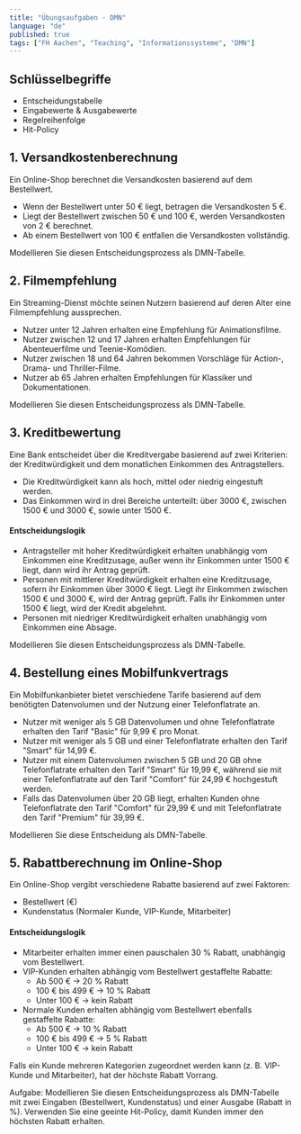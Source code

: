 ```yaml
---
title: "Übungsaufgaben - DMN"
language: "de"
published: true
tags: ["FH Aachen", "Teaching", "Informationssysteme", "DMN"]
---
```


## Schlüsselbegriffe

- Entscheidungstabelle
- Eingabewerte & Ausgabewerte
- Regelreihenfolge
- Hit-Policy

## 1. Versandkostenberechnung

Ein Online-Shop berechnet die Versandkosten basierend auf dem Bestellwert.

- Wenn der Bestellwert unter 50 € liegt, betragen die Versandkosten 5 €.
- Liegt der Bestellwert zwischen 50 € und 100 €, werden Versandkosten von 2 €
  berechnet.
- Ab einem Bestellwert von 100 € entfallen die Versandkosten vollständig.

Modellieren Sie diesen Entscheidungsprozess als DMN-Tabelle.

## 2. Filmempfehlung

Ein Streaming-Dienst möchte seinen Nutzern basierend auf deren Alter eine
Filmempfehlung aussprechen.

- Nutzer unter 12 Jahren erhalten eine Empfehlung für Animationsfilme.
- Nutzer zwischen 12 und 17 Jahren erhalten Empfehlungen für Abenteuerfilme und
  Teenie-Komödien.
- Nutzer zwischen 18 und 64 Jahren bekommen Vorschläge für Action-, Drama- und
  Thriller-Filme.
- Nutzer ab 65 Jahren erhalten Empfehlungen für Klassiker und Dokumentationen.

Modellieren Sie diesen Entscheidungsprozess als DMN-Tabelle.

## 3. Kreditbewertung

Eine Bank entscheidet über die Kreditvergabe basierend auf zwei Kriterien: der
Kreditwürdigkeit und dem monatlichen Einkommen des Antragstellers.

- Die Kreditwürdigkeit kann als hoch, mittel oder niedrig eingestuft werden.
- Das Einkommen wird in drei Bereiche unterteilt: über 3000 €, zwischen 1500 €
  und 3000 €, sowie unter 1500 €.

#### Entscheidungslogik

- Antragsteller mit hoher Kreditwürdigkeit erhalten unabhängig vom Einkommen
  eine Kreditzusage, außer wenn ihr Einkommen unter 1500 € liegt, dann wird ihr
  Antrag geprüft.
- Personen mit mittlerer Kreditwürdigkeit erhalten eine Kreditzusage, sofern
  ihr Einkommen über 3000 € liegt. Liegt ihr Einkommen zwischen 1500 € und 3000
  €, wird der Antrag geprüft. Falls ihr Einkommen unter 1500 € liegt, wird der
  Kredit abgelehnt.
- Personen mit niedriger Kreditwürdigkeit erhalten unabhängig vom Einkommen
  eine Absage.

Modellieren Sie diesen Entscheidungsprozess als DMN-Tabelle.

## 4. Bestellung eines Mobilfunkvertrags

Ein Mobilfunkanbieter bietet verschiedene Tarife basierend auf dem benötigten
Datenvolumen und der Nutzung einer Telefonflatrate an.

- Nutzer mit weniger als 5 GB Datenvolumen und ohne Telefonflatrate erhalten
  den Tarif "Basic" für 9,99 € pro Monat.
- Nutzer mit weniger als 5 GB und einer Telefonflatrate erhalten den Tarif
  "Smart" für 14,99 €.
- Nutzer mit einem Datenvolumen zwischen 5 GB und 20 GB ohne Telefonflatrate
  erhalten den Tarif "Smart" für 19,99 €, während sie mit einer Telefonflatrate
  auf den Tarif "Comfort" für 24,99 € hochgestuft werden.
- Falls das Datenvolumen über 20 GB liegt, erhalten Kunden ohne Telefonflatrate
  den Tarif "Comfort" für 29,99 € und mit Telefonflatrate den Tarif "Premium" für
  39,99 €.

Modellieren Sie diese Entscheidung als DMN-Tabelle.

## 5. Rabattberechnung im Online-Shop

Ein Online-Shop vergibt verschiedene Rabatte basierend auf zwei Faktoren:

- Bestellwert (€)
- Kundenstatus (Normaler Kunde, VIP-Kunde, Mitarbeiter)

#### Entscheidungslogik

- Mitarbeiter erhalten immer einen pauschalen 30 % Rabatt, unabhängig vom
  Bestellwert.
- VIP-Kunden erhalten abhängig vom Bestellwert gestaffelte Rabatte:
  - Ab 500 € → 20 % Rabatt
  - 100 € bis 499 € → 10 % Rabatt
  - Unter 100 € → kein Rabatt
- Normale Kunden erhalten abhängig vom Bestellwert ebenfalls gestaffelte
  Rabatte:
  - Ab 500 € → 10 % Rabatt
  - 100 € bis 499 € → 5 % Rabatt
  - Unter 100 € → kein Rabatt

Falls ein Kunde mehreren Kategorien zugeordnet werden kann (z. B. VIP-Kunde und
Mitarbeiter), hat der höchste Rabatt Vorrang.

Aufgabe: Modellieren Sie diesen Entscheidungsprozess als DMN-Tabelle mit zwei
Eingaben (Bestellwert, Kundenstatus) und einer Ausgabe (Rabatt in %). Verwenden
Sie eine geeinte Hit-Policy, damit Kunden immer den höchsten Rabatt erhalten.
